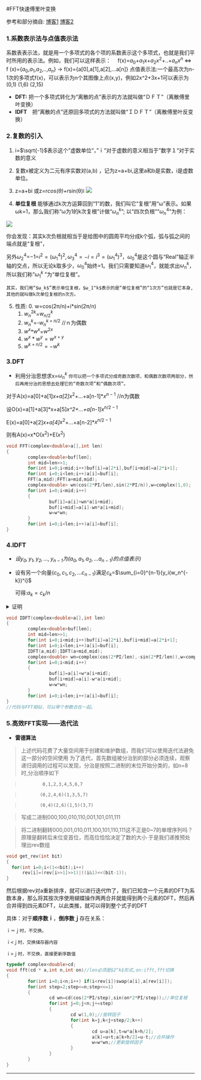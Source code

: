#FFT快速傅里叶变换

参考和部分摘自:
[博客1](https://blog.csdn.net/ggn_2015/article/details/68922404)
[博客2](https://blog.csdn.net/leo_h1104/article/details/51615710)
### 1.系数表示法与点值表示法
系数表表示法，就是用一个多项式的各个项的系数表示这个多项式，也就是我们平时所用的表示法。例如，我们可以这样表示：
　f(x)=$a_0$+$a_1$x+$a_2x^2$+..+$a_nx^n$ ⇔ f (x)={$a_0$,$a_1$,$a_2$,..,$a_n$} -> f(x)={a[0],a[1],a[2],...a[n]}
点值表示法:一个最高次为n-1次的多项式f(x)，可以表示为n个其图像上点(x,y)，例如2x^2+3x+1可以表示为(0,1) (1,6) (2,15)

* **DFT:** 把一个多项式转化为“离散的点”表示的方法就叫做“ＤＦＴ”（离散傅里叶变换） 
* **IDFT**　把“离散的点”还原回多项式的方法就叫做“ＩＤＦＴ”（离散傅里叶反变换）

### 2.复数的引入

   1. i=$\sqrt{-1}$表示这个”虚数单位“，”ｉ“对于虚数的意义相当于”数字１“对于实数的意义
   2. 复数x被定义为二元有序实数对(a,b) ，记为z=a+bi,这里a和b是实数，i是虚数单位。 
   3. z=a+bi 或z=r*cos(θ)+r*sin(θ)i
   ![](https://i.loli.net/2019/01/17/5c3fcc6e2fcd5.png)
    
   4. **单位复根** 能够通过k次方运算回到“1”的数，我们叫它“复根”用“ω”表示。如果ωk=1，那么我们称“ω为1的k次复根”计做“$ω_n^k$”;
   以“四次负根”“$ω_n^4$”为例：

   ![](https://img-blog.csdn.net/20170331142853692?watermark/2/text/aHR0cDovL2Jsb2cuY3Nkbi5uZXQvR0dOXzIwMTU=/font/5a6L5L2T/fontsize/400/fill/I0JBQkFCMA==/dissolve/70/gravity/SouthEast)

   你会发现：其实k次负根就相当于是给图中的圆周平均分成k个弧，弧与弧之间的端点就是“复根”，

   另外$ω_2^4$=−1=$i^2=(ω_1^4)^2,ω_3^4=−i=i^3=(ω_1^4)^3，ω_0^4$是这个圆与“Real”轴正半轴的交点，所以无论k取多少，$ω_0^4$始终=1。我们只需要知道$ω_1^4$，就能求出$ω_n^k$，所以我们称“$ω_1^k$ ”为“单位复根”。

    其实，我们用“$ω_k$”表示单位复根，$ω_1^k$表示的是“单位复根”的“1次方”也就是它本身,其他的就叫做k次单位复根的n次方。

   5. 性质:
       0. w=cos(2π/n)+i*sin(2π/n)
       1. $w_n^{2k}$=$w_{n/2}^k$ 
       2. $w_n^k$=-$w_n^{k+n/2}$  //ｎ为偶数
       3. $w^x$*$w^x$=$w^{2x}$
       4. $w^x*w^y=w^{x+y}$
       5. $w^{k+n/2}=-w^k$

### 3.DFT

* 利用分治思想求x=$ω_n^k$
```你可以把一个多项式分成奇数次数项，和偶数次数项两部分，然后再用分治的思想去处理它的“奇数次项”和“偶数次项”。```

对于A(x)=a[0]+a[1]*x+a[2]*$x^2$+...+a[n-1]*$x^{n-1}$ //n为偶数

设O(x)=a[1]+a[3]*x+a[5]*x^2+...+a[n-1]*$x^{n/2-1}$

E(x)=a[0]+a[2]*x+a[4]*$x^2$+...+a[n-2]*$x^{n/2-1}$

 则有A(x)=x*O($x^2$)+E($x^2$)

```c++
void FFT(complex<double>a[],int len)
{
        complex<double>buf[len];
        int mid=len>>1;
        for(int i=0;i<mid;i++)buf[i]=a[2*i],buf[i+mid]=a[2*i+1];
        for(int i=0;i<len;i++)a[i]=buf[i];
        FFT(a,mid);FFT(a+mid,mid);
        complex<double> wn(cos(2*PI/len),sin(2*PI/n)),w=complex(1,0);
        for(int i=0;i<mid;i++)
        {
                buf[i]=a[i]+wn*a[i+mid];
                buf[i+mid]=a[i]-wn*a[i+mid];
                w=w*wn;
        }
        for(int i=0;i<len;i++)a[i]=buf[i];
}
```

### 4.IDFT

* *设$y_0,y_1,y_2,...,y_{n-1}$为($a_0,a_1,a_2,...a_{n-1}$)的点值表示)*
* 设有另一个向量($c_0,c_1,c_2,...c_{n-1}$)满足$c_k$=$\sum_{i=0}^{n-1}{y_i(w_n^{-k})^i}$

   可得:$a_k=c_k/n$

<details>
<summary>证明</summary>
 
![](https://i.loli.net/2019/01/17/5c4027a2068c1.png)
![](https://i.loli.net/2019/01/17/5c4027a204190.png)
![](https://i.loli.net/2019/01/17/5c4027a1c4305.png)

</details>

``` cpp
void IDFT(complex<double>a[],int len)
{
        complex<double>buf[len];
        int mid=len>>1;
        for(int i=0;i<mid;i++)buf[i]=a[2*i],buf[i+mid]=a[2*i+1];
        for(int i=0;i<len;i++)a[i]=buf[i];
        IDFT(a,mid);IDFT(a+mid,mid);
        complex<double> wn=complex(cos(2*PI/len),-sin(2*PI/len)),w=complex(1,0);
        for(int i=0;i<mid;i++)
        {
                buf[i]=a[i]+w*a[i+mid];
                buf[i+mid]=a[i]-w*a[i+mid];
                w=w*wn;
        }
        for(int i=0;i<len;i++)a[i]=buf[i];
}
//代码与FFT相似，可以带个参数合在一起。
```

### 5.高效FFT实现——迭代法

* **雷德算法**

> 上述代码花费了大量空间用于创建和维护数组，而我们可以使用迭代法避免这一部分的空间使用
  为了迭代，首先数组被分治到的部分必须连续，观察递归调用的过程可以发现，分治是按照二进制的末位开始分类的，如n=8时,分治顺序如下

>             0,1,2,3,4,5,6,7

>            (0,2,4,6)(1,3,5,7)

>            (0,4)(2,6)(1,5)(3,7)

>  写成二进制000,100,010,110,001,101,011,111

>  将二进制翻转000,001,010,011,100,101,110,111这不正是0~7的单增序列吗？
>  原理是翻转后末位变首位，而高位恰恰决定了数的大小
  于是我们递推预处理出rev数组

  ```cpp
 void get_rev(int bit)
{
	for(int i=0;i<(1<<bit);i++)
		rev[i]=(rev[i>>1]>>1)|((i&1)<<(bit-1));
}
  ```

然后根据rev对a重新排序，就可以进行迭代fft了，我们已知含一个元素的DFT为系数本身，那么将其按次序使用蝴蝶操作两两合并就能得到两个元素的DFT，然后再合并得到四元素DFT，以此类推，就可以得到整个式子的DFT

具体：对于**顺序数ｉ**，**倒序数ｊ**存在关系：

```
ｉ＝ｊ时，不交换。

ｉ<ｊ时，交换储存器内容

ｉ>ｊ时，不交换，直接更新序数值
```

```cpp
typedef complex<double>cd;
void fft(cd * a,int n,int on)//len必须是$2^k$形式,on:ifft,fft切换
{
        for(int i=0;i<n;i++) if(i<rev[i])swap(a[i],a[rev[i]]);
        for(int step=2;step<=n;step<<=1)
        {
                cd wn=cd(cos(2*PI/step),sin(on*2*PI/step));//单位复根
                for(int j=0;j<n;j+=step)
                {
                        cd w(1,0);//旋转因子
                        for(int k=j;k<j+step/2;k++)
                        {
                                cd u=a[k],t=w*a[k+h/2];
                                a[k]=u+t;a[k+h/2]=u-t;//合并操作
                                w=w*wn;//更新旋转因子
                        }
                }
        }
}
```

---------------------

